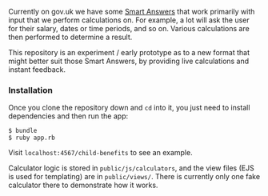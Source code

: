 Currently on gov.uk we have some [Smart Answers](http://www.github.com/alphagov/smart-answers) that work primarily with input that we perform calculations on. For example, a lot will ask the user for their salary, dates or time periods, and so on. Various calculations are then performed to determine a result. 

This repository is an experiment / early prototype as to a new format that might better suit those Smart Answers, by providing live calculations and instant feedback.


### Installation

Once you clone the repository down and `cd` into it, you just need to install dependencies and then run the app:

```
$ bundle
$ ruby app.rb
```

Visit `localhost:4567/child-benefits` to see an example. 

Calculator logic is stored in `public/js/calculators`, and the view files (EJS is used for templating) are in `public/views/`. There is currently only one fake calculator there to demonstrate how it works.
